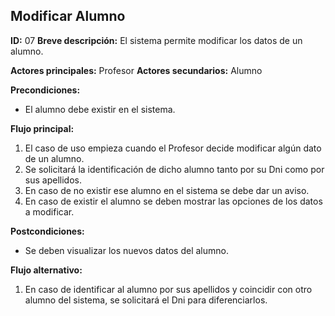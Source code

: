 ## Modificar Alumno
**ID:** 07
**Breve descripción:** El sistema permite modificar los datos de un alumno.

**Actores principales:** Profesor
**Actores secundarios:** Alumno

**Precondiciones:**
  * El alumno debe existir en el sistema.

**Flujo principal:**
  1. El caso de uso empieza cuando el Profesor decide modificar algún dato de un alumno.
  2. Se solicitará la identificación de dicho alumno tanto por su Dni como por sus apellidos.
  3. En caso de no existir ese alumno en el sistema se debe dar un aviso.
  4. En caso de existir el alumno se deben mostrar las opciones de los datos a modificar.

**Postcondiciones:**
  * Se deben visualizar los nuevos datos del alumno.

**Flujo alternativo:**
  1. En caso de identificar al alumno por sus apellidos y coincidir con otro alumno del sistema, se solicitará el Dni para diferenciarlos.
